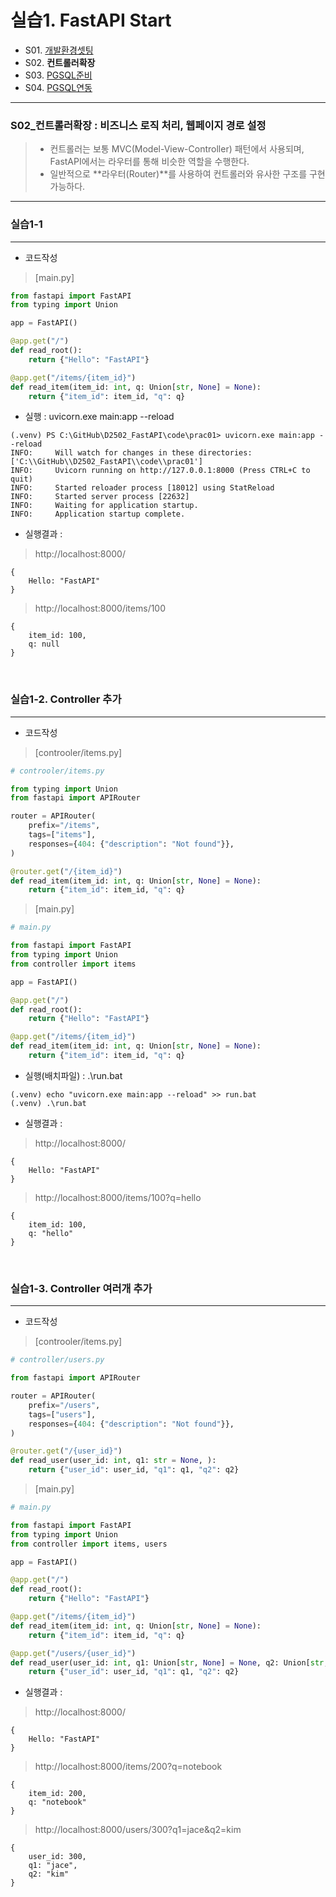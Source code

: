# 실습1. FastAPI Start
 
- S01. [개발환경셋팅    ](./S01_개발환경셋팅.md) 
- S02. <b> 컨트롤러확장 </b>
- S03. [PGSQL준비      ](./S03_PGSQL준비.md)
- S04. [PGSQL연동      ](./S04_PGSQL연동.md)

---

### S02_컨트롤러확장 : 비즈니스 로직 처리, 웹페이지 경로 설정
> - 컨트롤러는 보통 MVC(Model-View-Controller) 패턴에서 사용되며, FastAPI에서는 라우터를 통해 비슷한 역할을 수행한다.
> - 일반적으로 **라우터(Router)**를 사용하여 컨트롤러와 유사한 구조를 구현 가능하다.
---

### 실습1-1 
---
- 코드작성 
> [main.py]
```python
from fastapi import FastAPI
from typing import Union

app = FastAPI()

@app.get("/")
def read_root():
    return {"Hello": "FastAPI"}

@app.get("/items/{item_id}")
def read_item(item_id: int, q: Union[str, None] = None):
    return {"item_id": item_id, "q": q}
```

- 실행 : uvicorn.exe main:app --reload
```
(.venv) PS C:\GitHub\D2502_FastAPI\code\prac01> uvicorn.exe main:app --reload
INFO:     Will watch for changes in these directories: ['C:\\GitHub\\D2502_FastAPI\\code\\prac01']
INFO:     Uvicorn running on http://127.0.0.1:8000 (Press CTRL+C to quit)
INFO:     Started reloader process [18012] using StatReload
INFO:     Started server process [22632]
INFO:     Waiting for application startup.
INFO:     Application startup complete.
```
- 실행결과 : 
> http://localhost:8000/
```
{
    Hello: "FastAPI"
}
```
> http://localhost:8000/items/100
```
{
    item_id: 100,
    q: null
}
```
<br/>

### 실습1-2. Controller 추가 
---
- 코드작성 
> [controoler/items.py]
```python
# controoler/items.py

from typing import Union
from fastapi import APIRouter

router = APIRouter(
    prefix="/items",
    tags=["items"],
    responses={404: {"description": "Not found"}},
)

@router.get("/{item_id}")
def read_item(item_id: int, q: Union[str, None] = None):
    return {"item_id": item_id, "q": q}

```

> [main.py]
```python
# main.py

from fastapi import FastAPI
from typing import Union
from controller import items

app = FastAPI()

@app.get("/")
def read_root():
    return {"Hello": "FastAPI"}

@app.get("/items/{item_id}")
def read_item(item_id: int, q: Union[str, None] = None):
    return {"item_id": item_id, "q": q}

```

- 실행(배치파일) : .\run.bat
```
(.venv) echo "uvicorn.exe main:app --reload" >> run.bat
(.venv) .\run.bat

```

- 실행결과 : 
> http://localhost:8000/
```
{
    Hello: "FastAPI"
}
```
> http://localhost:8000/items/100?q=hello
```
{
    item_id: 100,
    q: "hello"
}
```
<br/>

### 실습1-3. Controller 여러개 추가 
---
- 코드작성 
> [controoler/items.py]
```python
# controller/users.py

from fastapi import APIRouter

router = APIRouter(
    prefix="/users",
    tags=["users"],
    responses={404: {"description": "Not found"}},
)

@router.get("/{user_id}")
def read_user(user_id: int, q1: str = None, ):
    return {"user_id": user_id, "q1": q1, "q2": q2}

```

> [main.py]
```python
# main.py

from fastapi import FastAPI
from typing import Union
from controller import items, users

app = FastAPI()

@app.get("/")
def read_root():
    return {"Hello": "FastAPI"}

@app.get("/items/{item_id}")
def read_item(item_id: int, q: Union[str, None] = None):
    return {"item_id": item_id, "q": q}

@app.get("/users/{user_id}")
def read_user(user_id: int, q1: Union[str, None] = None, q2: Union[str, None] = None):
    return {"user_id": user_id, "q1": q1, "q2": q2}

```

- 실행결과 : 
> http://localhost:8000/
```
{
    Hello: "FastAPI"
}
```

> http://localhost:8000/items/200?q=notebook
```
{
    item_id: 200,
    q: "notebook"
}
```

> http://localhost:8000/users/300?q1=jace&q2=kim
```
{
    user_id: 300,
    q1: "jace",
    q2: "kim"
}
```
